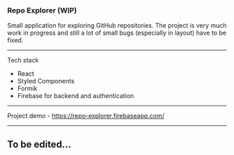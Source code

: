 ### Repo Explorer (WIP)
Small application for exploring GitHub repositories.
The project is very much work in progress and still a lot of small bugs (especially in layout) have to be fixed.
<hr>
Tech stack

- React
- Styled Components
- Formik
- Firebase for backend and authentication

<hr>

Project demo - https://repo-explorer.firebaseapp.com/

<hr>

## To be edited...
